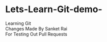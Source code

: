 # Lets-Learn-Git-demo-
Learning  Git<br>
Changes Made By Sanket Rai<br>
For Testing Out Pull Requests
